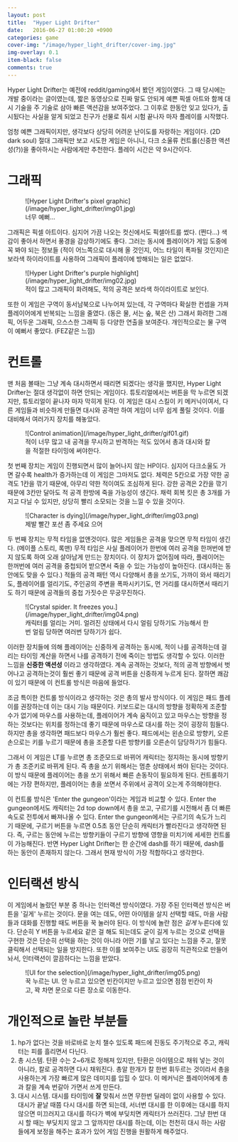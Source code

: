 ```yaml
---
layout: post
title:  "Hyper Light Drifter"
date:   2016-06-27 01:00:20 +0900
categories: game
cover-img: "/image/hyper_light_drifter/cover-img.jpg"
img-overlay: 0.1
item-black: false
comments: true
---
```


Hyper Light Drifter는 예전에 reddit/gaming에서 봤던 게임이였다. 그 때 당시에는 개발 중이라는 글이였는데, 짧은 동영상으로 진짜 말도 안되게 예쁜 픽셀 아트와 함께 대시 기술을 주 기술로 삼아 빠른 액션감을 보여주었다. 그 이후로 한동안 잊고 있다가, 출시됬다는 사실을 알게 되었고 친구가 선물로 줘서 시험 끝나자 마자 플레이를 시작했다.

엄청 예쁜 그래픽이지만, 생각보다 상당히 어려운 난이도를 자랑하는 게임이다. (2D dark soul) 절대 그래픽만 보고 시도한 게임은 아니니, 다크 소울류 컨트롤(신중한 액션성(?))을 좋아하시는 사람에게만 추천한다. 플레이 시간은 약 9시간이다.

# 그래픽

<figure markdown="1">
![Hyper Light Drifter's pixel graphic](/image/hyper_light_drifter/img01.jpg)
<figcaption>
너무 예뻐...
</figcaption>
</figure>

그래픽은 픽셀 아트이다. 심지어 가끔 나오는 컷신에서도 픽셀아트를 썼다. (쩐다...) 색감이 좋아서 하면서 풍경을 감상하기에도 좋다. 그러는 동시에 플레이어가 게임 도중에 꼭 봐야 되는 정보들 (적이 어느쪽으로 대시해 올 것인지, 어느 타일이 폭파될 것인지)은 보라색 하이라이트를 사용하여 그래픽이 플레이에 방해되는 일은 없었다.

<figure markdown="1">
![Hyper Light Drifter's purple highlight](/image/hyper_light_drifter/img02.jpg)
<figcaption>
적이 많고 그래픽이 화려해도, 적의 공격은 보라색 하이라이트로 보인다.
</figcaption>
</figure>

또한 이 게임은 구역이 동서남북으로 나누어져 있는데, 각 구역마다 확실한 컨셉을 가져 플레이어에게 반복되는 느낌을 줄였다. (동은 물, 서는 숲, 북은 산) 그래서 화려한 그래픽, 어두운 그래픽, 으스스한 그래픽 등 다양한 연출을 보여준다. 개인적으로는 물 구역이 예뻐서 좋았다. (FEZ같은 느낌)

# 컨트롤

맨 처음 볼때는 그냥 계속 대시하면서 때리면 되겠다는 생각을 했지만, Hyper Light Drifter는 절대 생각없이 하면 안되는 게임이다. 튜토리얼에서는 버튼을 막 누르면 되겠지만, 튜토리얼이 끝나자 마자 막히게 된다. 이 게임은 대시 스킬이 키 메커닉이여서, 다른 게임들과 비슷하게 만들면 대시와 공격만 하여 게임이 너무 쉽게 풀릴 것이다. 이를 대비해서 여러가지 장치를 해놓았다.

<figure markdown="1">
![Control animation](/image/hyper_light_drifter/gif01.gif)
<figcaption>
적이 너무 많고 내 공격을 무시하고 반격하는 적도 있어서 총과 대시와 칼을 적절한 타이밍에 써야한다.
</figcaption>
</figure>

첫 번째 장치는 게임이 진행되면서 많이 늘어나지 않는 HP이다. 심지어 다크소울도 가면 갈수록 health가 증가하는데 이 게임은 그마저도 없다. 체력은 5칸으로 가장 약한 공격도 1칸을 깎기 때문에, 아무리 약한 적이여도 조심하게 된다. 강한 공격은 2칸을 깎기 때문에 3칸만 달아도 적 공격 한방에 죽을 가능성이 생긴다. 채력 회복 킷은 총 3개를 가지고 다닐 수 있지만, 상당히 빨리 소모되는 것을 느낄 수 있을 것이다.

<figure markdown="1">
![Character is dying](/image/hyper_light_drifter/img03.png)
<figcaption>
제발 빨간 포션 좀 주세요 으어
</figcaption>
</figure>

두 번째 장치는 무적 타임을 없앤것이다. 많은 게임들은 공격을 맞으면 무적 타임이 생긴다. (메이플 스토리, 록맨) 무적 타임은 사실 플레이어가 한번에 여러 공격을 한꺼번에 받지 않도록 하여 오래 살아남게 만드는 장치이다. 이 장치가 없어짐에 따라, 플레이어는 한꺼번에 여러 공격을 중첩되어 받으면서 죽을 수 있는 가능성이 높아진다. (대시하는 동안에도 맞을 수 있다.) 적들의 공격 패턴 역시 다양해서 총을 쏘기도, 가까이 와서 때리기도, 플레이어를 얼리기도, 주인공의 주변을 폭파시키기도, 먼 거리를 대시하면서 때리기도 하기 때문에 공격들의 중첩 가짓수은 무궁무진하다.

<figure markdown="1">
![Crystal spider. It freezes you.](/image/hyper_light_drifter/img04.png)
<figcaption>
캐릭터를 얼리는 거미. 얼려진 상태에서 다시 얼림 당하기도 가능해서 한번 얼림 당하면 여러번 당하기가 쉽다.
</figcaption>
</figure>

이러한 장치들에 의해 플레이어는 신중하게 공격하는 동시에, 적이 나를 공격하는데 걸리는 타이밍 계산을 하면서 나를 공격하기 전에 죽이는 방법도 생각할 수 있다. 이러한 느낌을 **신중한 액션성** 이라고 생각하였다. 계속 공격하는 것보다, 적의 공격 방향에서 벗어나고 공격하는것이 훨씬 좋기 때문에 공격 버튼을 신중하게 누르게 된다. 잘하면 쾌감이 있기 때문에 이 컨트롤 방식은 마음에 들었다.

조금 특이한 컨트롤 방식이라고 생각하는 것은 총의 발사 방식이다. 이 게임은 패드 플레이를 권장하는데 이는 대시 기능 때문이다. 키보드로는 대시의 방향을 정확하게 조준할 수가 없기에 마우스를 사용하는데, 플레이어가 계속 움직이고 있고 마우스는 방향을 정하는 것보다는 위치를 정하는데 좋기 때문에 마우스로 대시를 하는 것이 굉장히 힘들다. 하지만 총을 생각하면 패드보다 마우스가 훨씬 좋다. 패드에서는 왼손으로 방향키, 오른손으로는 키를 누르기 때문에 총을 조준할 다른 방향키를 오른손이 담당하기가 힘들다.

그래서 이 게임은 LT를 누르면 총 조준모드로 바뀌어 캐릭터는 정지하는 동시에 방향키가 총 조준키로 바뀌게 된다. 즉 총을 쏘기 위해서는 멈춘 상태에서 쏴야 된다는 것이다. 이 방식 때문에 플레이어는 총을 쏘기 위해서 빠른 손동작이 필요하게 된다. 컨트롤하기에는 가장 편하지만, 플레이어는 총을 쏘면서 주위에서 공격이 오는게 주의해야한다.

이 컨트롤 방식은 'Enter the gungeon'이라는 게임과 비교할 수 있다. Enter the gungeon에서도 캐릭터는 2d top down에서 총을 쏘고, 구르기를 시전해서 좀 더 빠른 속도로 전투에서 빠져나올 수 있다. Enter the gungeon에서는 구르기의 속도가 느리기 때문에, 구르기 버튼을 누르면 0.5초 동안 단순히 캐릭터가 빨라진다고 생각하면 된다. 즉, 구르는 동안에 누르는 방향키들이 구르기 방향에 영향을 미치기에 세세한 컨트롤이 가능해진다. 반면 Hyper Light Drifter는 한 순간에 dash를 하기 때문에, dash를 하는 동안이 존재하지 않는다. 그래서 현재 방식이 가장 적합하다고 생각한다.

# 인터랙션 방식

이 게임에서 놀랐던 부분 중 하나는 인터랙션 방식이였다. 가장 주된 인터랙션 방식은 버튼을 '길게' 누르는 것이다. 문을 여는 데도, 어떤 아이템을 살지 선택할 때도, 마을 사람들과 대화를 진행할 때도 버튼을 꾹 눌러야 된다. 이 방식에 놀란 점은 *길게* 누른다에 있다. 단순히 Y 버튼을 누르세요 같은 걸 해도 되는데도 굳이 길게 누르는 것으로 선택을 구현한 것은 단순히 선택을 하는 것이 아니라 어떤 기를 넣고 있다는 느낌을 주고, 잘못 클릭해서 선택되는 일을 방지한다. 또한 이를 보여주는 UI도 굉장히 직관적으로 만들어 놔서, 인터랙션이 깔끔하다는 느낌을 받았다.

<figure markdown="1">
![UI for the selection](/image/hyper_light_drifter/img05.png)
<figcaption>
꾹 누르는 UI. 안 누르고 있으면 빈칸이지만 누르고 있으면 점점 빈칸이 차고, 꽉 차면 문으로 다른 장소로 이동한다.
</figcaption>
</figure>

# 개인적으로 놀란 부분들

1. hp가 없다는 것을 바로바로 눈치 챌수 있도록 패드에 진동도 주기적으로 주고, 캐릭터는 피를 흘리면서 다닌다.
2. 총 시스템. 탄환 수는 2~6개로 정해져 있지만, 탄환은 아이템으로 채워 넣는 것이 아니라, 칼로 공격하면 다시 채워진다. 총알 한개가 칼 한번 휘두르는 것이라서 총을 사용하는게 가장 빠르게 많은 데미지를 입힐 수 있다. 이 메커닉은 플레이어에게 총과 칼을 계속 번갈아 가면서 쓰게 만든다.
3. 대시 시스템. 대시를 타이밍에 **잘** 맞춰서 쓰면 무한번 딜레이 없이 사용할 수 있다. 대시가 끝날 때쯤 다시 대시를 하면 되는데, 서너번 대시를 한 이후에는 대시를 하지 않으면 미끄러지고 대시를 하다가 벽에 부딪치면 캐릭터가 쓰러진다. 그냥 한번 대시 할 때는 부딪치지 않고 그 앞까지만 대시를 하는데, 이는 천천히 대시 하는 사람들에게 보정을 해주는 효과가 있어 게임 진행을 원활하게 해주었다.